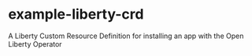 # example-liberty-crd
A Liberty Custom Resource Definition for installing an app with the Open Liberty Operator
